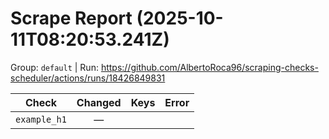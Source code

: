 # Scrape Report (2025-10-11T08:20:53.241Z)

Group: `default`  |  Run: https://github.com/AlbertoRoca96/scraping-checks-scheduler/actions/runs/18426849831

| Check | Changed | Keys | Error |
|---|:---:|:--|:--|
| `example_h1` | — |  |  |
